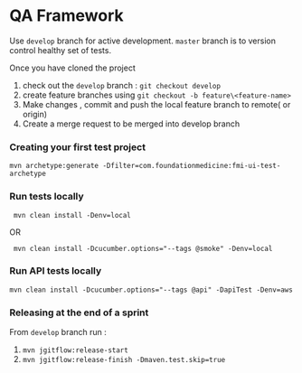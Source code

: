 QA Framework
===================

Use ``` develop ``` branch for active development.  ``` master ``` branch is to version control healthy set of tests.

Once you have cloned the project 
 1. check out the ``` develop ``` branch : ``` git checkout develop ```
 2. create feature branches using ``` git checkout -b feature\<feature-name> ```
 3. Make changes , commit and push the local feature branch to remote( or origin)
 4. Create a merge request to be merged into develop branch

### Creating your first test project
``` mvn archetype:generate -Dfilter=com.foundationmedicine:fmi-ui-test-archetype ```

### Run tests locally
``` mvn clean install -Denv=local```


OR

``` mvn clean install -Dcucumber.options="--tags @smoke" -Denv=local```

### Run API tests locally

```mvn clean install -Dcucumber.options="--tags @api" -DapiTest -Denv=aws```


### Releasing at the end of a sprint
From ``` develop ``` branch run : 

1. ``` mvn jgitflow:release-start ```
2. ``` mvn jgitflow:release-finish -Dmaven.test.skip=true ```



